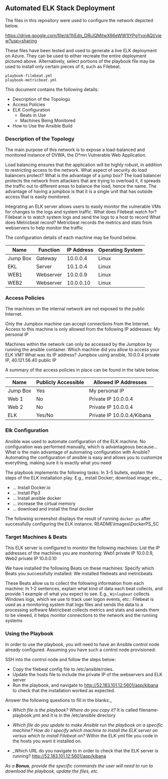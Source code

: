 ## Automated ELK Stack Deployment

The files in this repository were used to configure the network depicted below.

https://drive.google.com/file/d/1hEdn_DRiJQMiIwX66eWW1IYPgYvxjAQI/view?usp=sharing

These files have been tested and used to generate a live ELK deployment on Azure. They can be used to either recreate the entire deployment pictured above. Alternatively, select portions of the playbook file may be used to install only certain pieces of it, such as Filebeat.

  	playbook-filebeat.yml
	playbook-metricbeat.yml

This document contains the following details:
- Description of the Topologu
- Access Policies
- ELK Configuration
  - Beats in Use
  - Machines Being Monitored
- How to Use the Ansible Build


### Description of the Topology

The main purpose of this network is to expose a load-balanced and monitored instance of DVWA, the D*mn Vulnerable Web Application.

Load balancing ensures that the application will be highly robust, in addition to restricting access to the network.
What aspect of security do load balancers protect? What is the advantage of a jump box? 
The load balancer protects the network from attackers that are trying to overload it, it spreads the traffic out to different areas to balance the load, hence the name. The advantage of having a jumpbox is that it is a single unit that has outside access that is easily monitored.

Integrating an ELK server allows users to easily monitor the vulnerable VMs for changes to the logs and system traffic.
What does Filebeat watch for? 
Filebeat is to watch system logs and send the logs to a host to record
What does Metricbeat record? 
Metricbeat records the metrics and stats from webservers to help monitor the traffic

The configuration details of each machine may be found below.

| Name     | Function | IP Address | Operating System |
|----------|----------|------------|------------------|
| Jump Box | Gateway  | 10.0.0.4   | Linux            |
| EKL	   | Server   | 10.1.0.4   | Linux	      |
| WEB1 	   | Webserver| 10.0.0.9   | Linux            |
| WEB2     | Webserver| 10.0.0.10  | Linux            |

### Access Policies

The machines on the internal network are not exposed to the public Internet. 

Only the Jumpbox machine can accept connections from the Internet. Access to this machine is only allowed from the following IP addresses:
My personal IP

Machines within the network can only be accessed by the Jumpbox by running the ansible container.
Which machine did you allow to access your ELK VM? What was its IP address? 
Jumpbox using ansible, 10.0.0.4 private IP, 40.121.56.40 public IP

A summary of the access policies in place can be found in the table below.

| Name     | Publicly Accessible| Allowed IP Addresses  |
|----------|--------------------|-----------------------|
| Jump Box |Yes			|My personal IP		|
| Web 1	   |No			|Private IP 10.0.0.4	|
| Web 2	   |No			|Private IP 10.0.0.4	|
| ELK	   |Yes/No		|Private IP 10.0.0.4/Kibana|	   


### Elk Configuration

Ansible was used to automate configuration of the ELK machine. No configuration was performed manually, which is advantageous because...
What is the main advantage of automating configuration with Ansible? 
Automating the configuration of ansible is easy and allows you to customize everything, making sure it is exactly what you need

The playbook implements the following tasks:
In 3-5 bullets, explain the steps of the ELK installation play. E.g., install Docker; download image; etc._
- ... Install Docker.io
- ... Install Pip3
- ... Install ansible docker
- ... increase the cirtual memory
- ... download and install the final docker

The following screenshot displays the result of running `docker ps` after successfully configuring the ELK instance.
README\Images\DockerPS_SC

### Target Machines & Beats
This ELK server is configured to monitor the following machines:
List the IP addresses of the machines you are monitoring: 
Web1 private IP 10.0.0.9, Web2 private IP 10.0.0.10

We have installed the following Beats on these machines:
Specify which Beats you successfully installed: 
We installed filebeats and metricbeats

These Beats allow us to collect the following information from each machine:
In 1-2 sentences, explain what kind of data each beat collects, and provide 1 example of what you expect to see. E.g., `Winlogbeat` collects Windows logs, which we use to track user logon events, etc.: 
Filebeat is used as a monitoring system that logs files and sends the data to a processing software
Metricbeat collects metrics and stats and sends them to be viewed, it helps monitor connections to the network and the running systems

### Using the Playbook
In order to use the playbook, you will need to have an Ansible control node already configured. Assuming you have such a control node provisioned: 

SSH into the control node and follow the steps below:
- Copy the filebeat config file to /etc/ansible/roles.
- Update the hosts file to include the private IP of the webservers and ELK server
- Run the playbook, and navigate to http://52.183.101.12:5601/app/kibana to check that the installation worked as expected.

Answer the following questions to fill in the blanks:_
- _Which file is the playbook? Where do you copy it?_ 
It is called filename-playbook.yml and it is in the /etc/ansible directory
- _Which file do you update to make Ansible run the playbook on a specific machine? How do I specify which machine to install the ELK server on versus which to install Filebeat on?_ 
Within the ELK yml file you code in the hosts you want it installed on.

- _Which URL do you navigate to in order to check that the ELK server is running? 
http://52.183.101.12:5601/app/kibana

_As a **Bonus**, provide the specific commands the user will need to run to download the playbook, update the files, etc._
